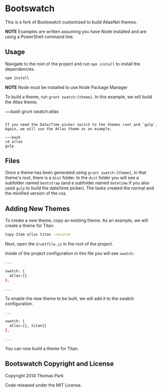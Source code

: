 Bootswatch
==========

This is a fork of Bootswatch customized to build AtlasNet themes.

**NOTE** Examples are written assuming you have Node installed and are using a PowerShell command line.

Usage
-----

Navigate to the root of the project and run `npm install` to install the dependencies.

~~~bash
npm install
~~~

**NOTE** Node must be installed to use Node Package Manager

To build a theme, run `grunt swatch:{theme}`. In this example, we will build the Atlas theme.

~~bash
grunt swatch:atlas
~~~

If you need the Date/Time picker switch to the themes root and `gulp`. Again, we will use the Atlas theme as an example.

~~~bash
cd atlas
gulp
~~~

Files
-----

Once a theme has been generated using `grunt swatch:{theme}`, in that theme's root, there is a `dist` folder. In the `dist` folder you will see a subfolder named `bootstrap` (and a subfolder named `datetime` if you also used `gulp` to build the date/time picker). The tasks created the normal and the minified version of the css.

Adding New Themes
-----

To create a new theme, copy an existing theme. As an example, we will create a theme for Titan.

~~~bash
Copy-Item atlas titan -recurse
~~~

Next, open the `Gruntfile.js` in the root of the project.

Inside of the project configuration in this file you will see `swatch:`

~~~bash
...

swatch: {
  atlas:{}
},

...
~~~

To enable the new theme to be built, we will add it to the swatch configuration.

~~~bash
...

swatch: {
  atlas:{}, titan{}
},

...
~~~

You can now build a theme for Titan.


Bootswatch Copyright and License
----

Copyright 2014 Thomas Park

Code released under the MIT License.
